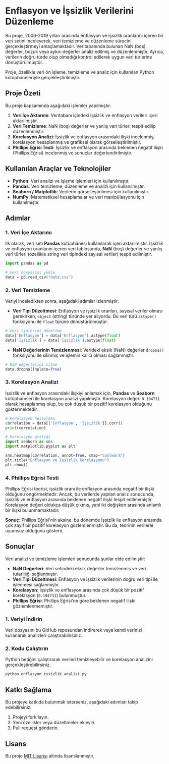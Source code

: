 # Enflasyon ve İşsizlik Verilerini Düzenleme

Bu proje, 2006-2019 yılları arasında enflasyon ve işsizlik oranlarını içeren bir veri setini inceleyerek, veri temizleme ve düzenleme sürecini gerçekleştirmeyi amaçlamaktadır. Veritabanında bulunan NaN (boş) değerler, bozuk veya aykırı değerler analiz edilmiş ve düzenlenmiştir. Ayrıca, verilerin doğru türde olup olmadığı kontrol edilerek uygun veri türlerine dönüştürülmüştür.

Proje, özellikle veri ön işleme, temizleme ve analiz için kullanılan Python kütüphaneleriyle gerçekleştirilmiştir.

## Proje Özeti

Bu proje kapsamında aşağıdaki işlemler yapılmıştır:

1. **Veri İçe Aktarımı**: Veritabanı içindeki işsizlik ve enflasyon verileri içeri aktarılmıştır.
2. **Veri Temizleme**: NaN (boş) değerler ve yanlış veri türleri tespit edilip düzenlenmiştir.
3. **Korelasyon Analizi**: İşsizlik ve enflasyon arasındaki ilişki incelenmiş, korelasyon hesaplanmış ve grafiksel olarak görselleştirilmiştir.
4. **Phillips Eğrisi Testi**: İşsizlik ve enflasyon arasında beklenen negatif ilişki (Phillips Eğrisi) incelenmiş ve sonuçlar değerlendirilmiştir.

## Kullanılan Araçlar ve Teknolojiler

- **Python**: Veri analizi ve işleme işlemleri için kullanılmıştır.
- **Pandas**: Veri temizleme, düzenleme ve analizi için kullanılmıştır.
- **Seaborn / Matplotlib**: Verilerin görselleştirilmesi için kullanılmıştır.
- **NumPy**: Matematiksel hesaplamalar ve veri manipülasyonu için kullanılmıştır.

## Adımlar

### 1. Veri İçe Aktarımı

İlk olarak, veri seti **Pandas** kütüphanesi kullanılarak içeri aktarılmıştır. İşsizlik ve enflasyon oranlarını içeren veri tablosunda, **NaN** (boş) değerler ve yanlış veri türleri (özellikle string veri tipindeki sayısal veriler) tespit edilmiştir.

```python
import pandas as pd

# Veri dosyasını yükle
data = pd.read_csv("data.csv")
```

### 2. Veri Temizleme

Veriyi inceledikten sonra, aşağıdaki adımlar izlenmiştir:

- **Veri Tipi Düzeltmesi**: Enflasyon ve işsizlik oranları, sayısal veriler olması gerekirken, `object` (string) türünde yer alıyordu. Bu veri türü `astype()` fonksiyonu ile `float` türüne dönüştürülmüştür.
  
```python
# Veri tiplerini düzeltme
data['Enflasyon'] = data['Enflasyon'].astype(float)
data['İşsizlik'] = data['İşsizlik'].astype(float)
```

- **NaN Değerlerinin Temizlenmesi**: Verideki eksik (NaN) değerler `dropna()` fonksiyonu ile silinmiş ve işlemin kalıcı olması sağlanmıştır.

```python
# NaN değerlerini silme
data.dropna(inplace=True)
```

### 3. Korelasyon Analizi

İşsizlik ve enflasyon arasındaki ilişkiyi anlamak için, **Pandas** ve **Seaborn** kütüphaneleri ile korelasyon analizi yapılmıştır. Korelasyon değeri `0.194711` olarak hesaplanmış olup, bu çok düşük bir pozitif korelasyon olduğunu göstermektedir.

```python
# Korelasyon hesaplama
correlation = data[['Enflasyon', 'İşsizlik']].corr()
print(correlation)

# Korelasyon grafiği
import seaborn as sns
import matplotlib.pyplot as plt

sns.heatmap(correlation, annot=True, cmap="coolwarm")
plt.title("Enflasyon ve İşsizlik Korelasyonu")
plt.show()
```

### 4. Phillips Eğrisi Testi

Phillips Eğrisi teorisi, işsizlik oranı ile enflasyon arasında negatif bir ilişki olduğunu öngörmektedir. Ancak, bu verilerde yapılan analiz sonucunda, işsizlik ve enflasyon arasında beklenen negatif ilişki tespit edilmemiştir. Korelasyon değeri oldukça düşük çıkmış, yani iki değişken arasında anlamlı bir ilişki bulunmamaktadır.

**Sonuç**: Phillips Eğrisi'nin aksine, bu dönemde işsizlik ile enflasyon arasında çok zayıf bir pozitif korelasyon gözlemlenmiştir. Bu da, teorinin verilerle uyumsuz olduğunu gösterir.

## Sonuçlar

Veri analizi ve temizleme işlemleri sonucunda şunlar elde edilmiştir:

- **NaN Değerleri**: Veri setindeki eksik değerler temizlenmiş ve veri tutarlılığı sağlanmıştır.
- **Veri Tipi Düzeltmesi**: Enflasyon ve işsizlik verilerinin doğru veri tipi ile işlenmesi sağlanmıştır.
- **Korelasyon**: İşsizlik ve enflasyon arasında çok düşük bir pozitif korelasyon (`0.194711`) bulunmuştur.
- **Phillips Eğrisi**: Phillips Eğrisi'ne göre beklenen negatif ilişki gözlemlenmemiştir.


### 1. Veriyi İndirin

Veri dosyasını bu GitHub reposundan indirerek veya kendi verinizi kullanarak analizleri çalıştırabilirsiniz.

### 2. Kodu Çalıştırın

Python betiğini çalıştırarak verileri temizleyebilir ve korelasyon analizini gerçekleştirebilirsiniz.

```bash
python enflasyon_issizlik_analizi.py
```

## Katkı Sağlama

Bu projeye katkıda bulunmak isterseniz, aşağıdaki adımları takip edebilirsiniz:

1. Projeyi fork'layın.
2. Yeni özellikler veya düzeltmeler ekleyin.
3. Pull request gönderin.

## Lisans

Bu proje [MIT Lisansı](LICENSE) altında lisanslanmıştır.

